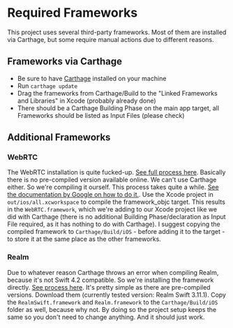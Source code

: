 #  Required Frameworks

This project uses several third-party frameworks. Most of them are installed via Carthage, but some require manual actions due to different reasons.

## Frameworks via Carthage
* Be sure to have [Carthage](https://github.com/Carthage/Carthage#installing-carthage) installed on your machine
* Run ``` carthage update ```
* Drag the frameworks from Carthage/Build to the "Linked Frameworks and Libraries" in Xcode (probably already done)
* There should be a Carthage Building Phase on the main app target, all Frameworks should be listed as Input Files  (please check)

## Additional Frameworks
### WebRTC
The WebRTC installation is quite fucked-up. [See full process here](https://webrtc.org/native-code/ios/). Basically there is no pre-compiled version available online. We can't use Carthage either. So we're compiling it ourself. This process takes quite a while. [See the documentation by Google on how to do it.](https://webrtc.org/native-code/ios/). Use the Xcode project in ``` out/ios/all.xcworkspace ``` to compile the framework_objc target. This results in the ``` WebRTC.framework ```, which we're adding to our Xcode project like we did with Carthage (there is no additional Building Phase/declaration as Input File required, as it has nothing to do with Carthage). I suggest copying the compiled framework to ``` Carthage/Build/iOS ``` - before adding it to the target - to store it at the same place as the other frameworks.

### Realm
Due to whatever reason Carthage throws an error when compiling Realm, because it's not Swift 4.2 compatible. So we're installing the framework directly. [See process here](https://realm.io/docs/swift/latest/#dynamic-install). It's pretty simple as there are pre-compiled versions. Download them (currently tested version: Realm Swift 3.11.1). Copy the ``` RealmSwift.framework ``` and ``` Realm.framework ``` to the ``` Carthage/Build/iOS ``` folder as well, because why not. By doing so the project setup keeps the same so you don't need to change anything. And it should just work.
